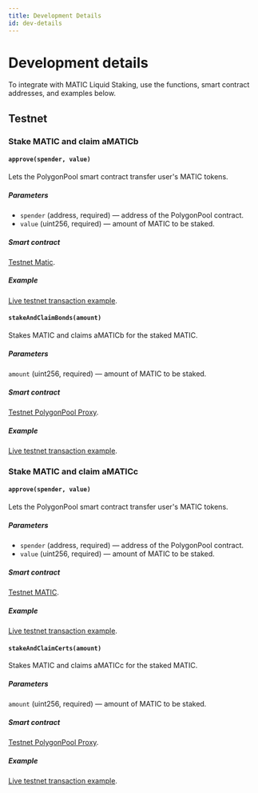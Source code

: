 ```yaml
---
title: Development Details
id: dev-details
---
```


# Development details

To integrate with MATIC Liquid Staking, use the functions, smart contract addresses, and examples below.

## Testnet

### Stake MATIC and claim aMATICb

#### `approve(spender, value)`

Lets the PolygonPool smart contract transfer user's MATIC tokens.

##### Parameters
* `spender` (address, required) — address of the PolygonPool contract.
* `value` (uint256, required) — amount of MATIC to be staked.

##### Smart contract

[Testnet Matic](https://goerli.etherscan.io/address/0x499d11e0b6eac7c0593d8fb292dcbbf815fb29ae).

##### Example

[Live testnet transaction example](https://goerli.etherscan.io/tx/0xd21e17f7e2d2922754f89d680b57d5525d95b439834684707f7cb5ed040ed2be).

#### `stakeAndClaimBonds(amount)`

Stakes MATIC and claims aMATICb for the staked MATIC.

##### Parameters
`amount` (uint256, required) — amount of MATIC to be staked.

##### Smart contract

[Testnet PolygonPool Proxy](https://goerli.etherscan.io/address/0xAf2FdE2a233bc2E7B0B8Fa6066aD2df980B6fa67).

##### Example

[Live testnet transaction example](https://goerli.etherscan.io/tx/0x23c5a082e4e692cf16f5832ea319c31ec6fd0d0f7cc12b9bb7b9e69d3479d109).

### Stake MATIC and claim aMATICc

#### `approve(spender, value)`

Lets the PolygonPool smart contract transfer user's MATIC tokens.

##### Parameters
* `spender` (address, required) — address of the PolygonPool contract.
* `value` (uint256, required) — amount of MATIC to be staked.

##### Smart contract

[Testnet MATIC](https://goerli.etherscan.io/address/0x499d11e0b6eac7c0593d8fb292dcbbf815fb29ae).

##### Example

[Live testnet transaction example](https://goerli.etherscan.io/tx/0xf16fc3ae51b460393f7bc8d2e7407fed4867a9c129c74eda674d86e3171003e8).

#### `stakeAndClaimCerts(amount)`

Stakes MATIC and claims aMATICc for the staked MATIC.

##### Parameters

`amount` (uint256, required) — amount of MATIC to be staked.

##### Smart contract

[Testnet PolygonPool Proxy](https://goerli.etherscan.io/address/0xAf2FdE2a233bc2E7B0B8Fa6066aD2df980B6fa67).

##### Example

[Live testnet transaction example](https://goerli.etherscan.io/tx/0xd45229eb00fd9e7bc78a0e1b71677735c80b989538d6b26670c27cde5bcd2be4).